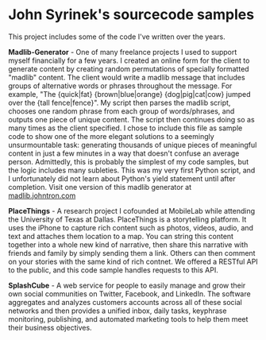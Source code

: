John Syrinek's sourcecode samples
===========

This project includes some of the code I've written over the years.

**Madlib-Generator** - One of many freelance projects I used to support myself financially for a few years. I created an online form for the client to generate content by creating random permutations of specially formatted "madlib" content. The client would write a madlib message that includes groups of alternative words or phrases throughout the message. For example, "The {quick|fat} {brown|blue|orange} {dog|pig|cat|cow} jumped over the {tall fence|fence}". My script then parses the madlib script, chooses one random phrase from each group of words/phrases, and outputs one piece of unique content. The script then continues doing so as many times as the client specified. I chose to include this file as sample code to show one of the more elegant solutions to a seemingly unsurmountable task: generating thousands of unique pieces of meaningful content in just a few minutes in a way that doesn't confuse an average person. Admittedly, this is probably the simplest of my code samples, but the logic includes many subleties. This was my very first Python script, and I unfortunately did not learn about Python's yield statement until after completion. Visit one version of this madlib generator at [madlib.johntron.com](http://madlib.johntron.com/ "Madlib generator")

**PlaceThings** - A research project I cofounded at MobileLab while attending the University of Texas at Dallas. PlaceThings is a storytelling platform. It uses the iPhone to capture rich content such as photos, videos, audio, and text and attaches them location to a map. You can string this content together into a whole new kind of narrative, then share this narrative with friends and family by simply sending them a link. Others can then comment on your stories with the same kind of rich contnet. We offered a RESTful API to the public, and this code sample handles requests to this API.

**SplashCube** - A web service for people to easily manage and grow their own social communities on Twitter, Facebook, and LinkedIn. The software aggregates and analyzes customers accounts across all of these social networks and then provides a unified inbox, daily tasks, keyphrase monitoring, publishing, and automated marketing tools to help them meet their business objectives.
